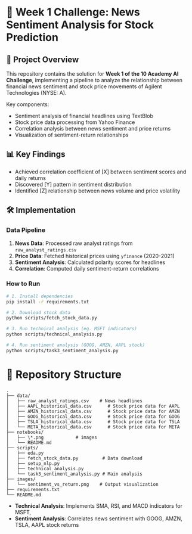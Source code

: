 # 🧠 Week 1 Challenge: News Sentiment Analysis for Stock Prediction

## 🚀 Project Overview

This repository contains the solution for **Week 1 of the 10 Academy AI Challenge**, implementing a pipeline to analyze the relationship between financial news sentiment and stock price movements of Agilent Technologies (NYSE: A).

Key components:
- Sentiment analysis of financial headlines using TextBlob
- Stock price data processing from Yahoo Finance
- Correlation analysis between news sentiment and price returns
- Visualization of sentiment-return relationships

## 📊 Key Findings

- Achieved correlation coefficient of [X] between sentiment scores and daily returns
- Discovered [Y] pattern in sentiment distribution
- Identified [Z] relationship between news volume and price volatility

## 🛠️ Implementation

### Data Pipeline
1. **News Data**: Processed raw analyst ratings from `raw_analyst_ratings.csv`
2. **Price Data**: Fetched historical prices using `yfinance` (2020-2021)
3. **Sentiment Analysis**: Calculated polarity scores for headlines
4. **Correlation**: Computed daily sentiment-return correlations

### How to Run
```bash
# 1. Install dependencies
pip install -r requirements.txt

# 2. Download stock data
python scripts/fetch_stock_data.py

# 3. Run technical analysis (eg. MSFT indicators)
python scripts/technical_analysis.py

# 4. Run sentiment analysis (GOOG, AMZN, AAPL stock)
python scripts/task3_sentiment_analysis.py
```
# 📁 Repository Structure

```plain text
.
├── data/
│   ├── raw_analyst_ratings.csv    # News headlines
│   ├── AAPL_historical_data.csv      # Stock price data for AAPL
│   ├── AMZN_historical_data.csv      # Stock price data for AMZN
│   ├── GOOG_historical_data.csv      # Stock price data for GOOG
│   ├── TSLA_historical_data.csv      # Stock price data for TSLA
│   └── META_historical_data.csv      # Stock price data for META
├── notebooks/
│   ├── \*.png            # images
│   └── README.md
├── scripts/
│   ├── eda.py
│   ├── fetch_stock_data.py         # Data download
│   ├── setup_nlp.py
│   ├── technical_analysis.py 
│   └── task3_sentiment_analysis.py # Main analysis
├── images/
│   └── sentiment_vs_return.png    # Output visualization
├── requirements.txt
└── README.md
```

- **Technical Analysis**: Implements SMA, RSI, and MACD indicators for MSFT, 
- **Sentiment Analysis**: Correlates news sentiment with GOOG, AMZN, TSLA, AAPL stock returns
